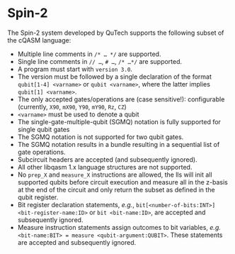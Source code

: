 # Spin-2

The Spin-2 system developed by QuTech supports the following subset of the cQASM language:

* Multiple line comments in `/* … */` are supported.
* Single line comments in `// …`, `# …`, `/* …*/` are supported.
* A program must start with `version 3.0`.
* The version must be followed by a single declaration of the format `qubit[1-4] <varname>` or `qubit <varname>`, where
  the latter implies `qubit[1] <varname>`.
* The only accepted gates/operations are (case sensitive!): configurable (currently, `X90`, `mX90`, `Y90`, `mY90`, `Rz`,
  `CZ`)
* `<varname>` must be used to denote a qubit
* The single-gate-multiple-qubit (SGMQ) notation is fully supported for single qubit gates
* The SGMQ notation is not supported for two qubit gates.
* The SGMQ notation results in a bundle resulting in a sequential list of gate operations.
* Subcircuit headers are accepted (and subsequently ignored).
* All other libqasm 1.x language structures are not supported.
* No `prep_X` and `measure_X` instructions are allowed, the lls will init all supported qubits before circuit execution
  and measure all in the z-basis at the end of the circuit and only return the subset as defined in the qubit register.
* Bit register declaration statements, _e.g._, `bit[<number-of-bits:INT>] <bit-register-name:ID>` or `bit <bit-name:ID>`, are accepted and subsequently ignored.
* Measure instruction statements assign outcomes to bit variables, _e.g._ `<bit-name:BIT> = measure <qubit-argument:QUBIT>`. These statements are accepted and subsequently ignored.
